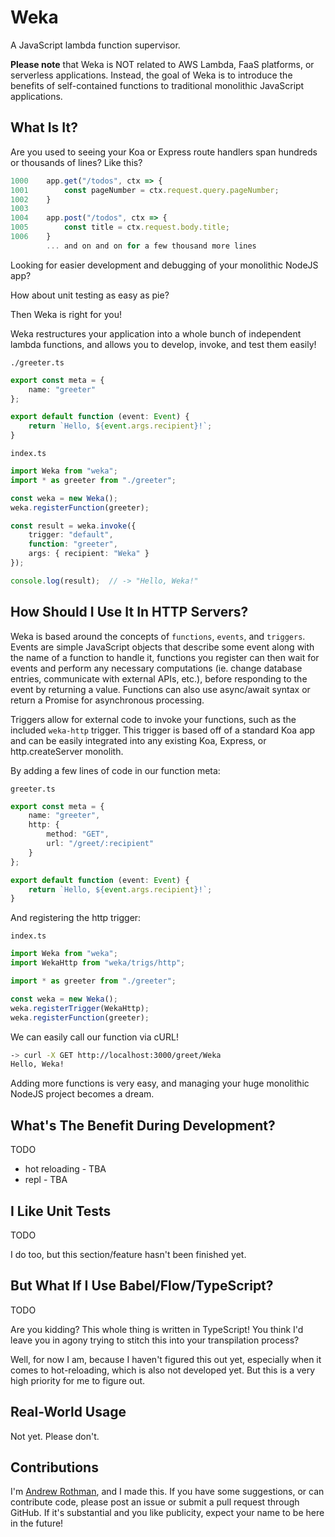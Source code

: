 # Weka

A JavaScript lambda function supervisor.

**Please note** that Weka is NOT related to AWS Lambda, FaaS platforms, or serverless applications.
Instead, the goal of Weka is to introduce the benefits of self-contained functions to traditional
monolithic JavaScript applications.

## What Is It?

Are you used to seeing your Koa or Express route handlers span hundreds or thousands of lines?
Like this?

```javascript
1000    app.get("/todos", ctx => {
1001        const pageNumber = ctx.request.query.pageNumber;
1002    }
1003
1004    app.post("/todos", ctx => {
1005        const title = ctx.request.body.title;
1006    }
        ... and on and on for a few thousand more lines
```

Looking for easier development and debugging of your monolithic NodeJS app?

How about unit testing as easy as pie?

Then Weka is right for you!

Weka restructures your application into a whole bunch of independent lambda functions, and allows you to develop, invoke, and test them easily!

`./greeter.ts`

```typescript
export const meta = {
    name: "greeter"
};

export default function (event: Event) {
    return `Hello, ${event.args.recipient}!`;
}
```

`index.ts`

```typescript
import Weka from "weka";
import * as greeter from "./greeter";

const weka = new Weka();
weka.registerFunction(greeter);

const result = weka.invoke({
    trigger: "default",
    function: "greeter",
    args: { recipient: "Weka" }
});

console.log(result);  // -> "Hello, Weka!"
```

## How Should I Use It In HTTP Servers?

Weka is based around the concepts of `functions`, `events`, and `triggers`. Events are simple JavaScript objects that describe some event along with the name of a function to handle it, functions you register can then wait for events and perform any necessary computations (ie. change database entries, communicate with external APIs, etc.), before responding to the event by returning a value. Functions can also use async/await syntax or return a Promise for asynchronous processing.

Triggers allow for external code to invoke your functions, such as the included `weka-http` trigger. This trigger is based off of a standard Koa app and can be easily integrated into any existing Koa, Express, or http.createServer monolith.

By adding a few lines of code in our function meta:

`greeter.ts`

```typescript
export const meta = {
    name: "greeter",
    http: {
        method: "GET",
        url: "/greet/:recipient"
    }
};

export default function (event: Event) {
    return `Hello, ${event.args.recipient}!`;
}
```

And registering the http trigger:

`index.ts`

```typescript
import Weka from "weka";
import WekaHttp from "weka/trigs/http";

import * as greeter from "./greeter";

const weka = new Weka();
weka.registerTrigger(WekaHttp);
weka.registerFunction(greeter);
```

We can easily call our function via cURL!

```bash
-> curl -X GET http://localhost:3000/greet/Weka
Hello, Weka!
```

Adding more functions is very easy, and managing your huge monolithic NodeJS project becomes a dream.

## What's The Benefit During Development?

TODO

* hot reloading - TBA
* repl - TBA

## I Like Unit Tests

TODO

I do too, but this section/feature hasn't been finished yet.

## But What If I Use Babel/Flow/TypeScript?

TODO

Are you kidding? This whole thing is written in TypeScript! You think I'd leave you in agony trying to stitch this into your transpilation process?

Well, for now I am, because I haven't figured this out yet, especially when it comes to hot-reloading, which is also not developed yet. But this is a very high priority for me to figure out.

## Real-World Usage

Not yet. Please don't.

## Contributions

I'm [Andrew Rothman](https://andrewrothman.com), and I made this. If you have some suggestions, or can contribute code, please post an issue or submit a pull request through GitHub. If it's substantial and you like publicity, expect your name to be here in the future!